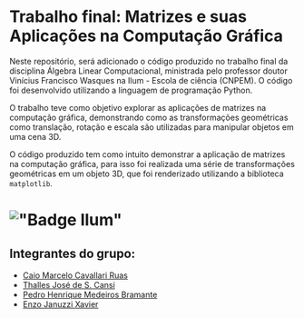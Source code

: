 # Trabalho final: Matrizes e suas Aplicações na Computação Gráfica

Neste repositório, será adicionado o código produzido no trabalho final da disciplina Álgebra Linear Computacional, ministrada pelo professor doutor Vinícius Francisco Wasques na Ilum - Escola de ciência (CNPEM). O código foi desenvolvido utilizando a linguagem de programação Python.

O trabalho teve como objetivo explorar as aplicações de matrizes na computação gráfica, demonstrando como as transformações geométricas como translação, rotação e escala são utilizadas para manipular objetos em uma cena 3D.

O código produzido tem como intuito demonstrar a aplicação de matrizes na computação gráfica, para isso foi realizada uma série de transformações geométricas em um objeto 3D, que foi renderizado utilizando a biblioteca `matplotlib`.

# !["Badge Ilum"](https://img.shields.io/badge/Ilum%20-%20purple)

## Integrantes do grupo:

- [Caio Marcelo Cavallari Ruas](https://github.com/CaioRuas24010)
- [Thalles José de S. Cansi](github.com/thallescansi)
- [Pedro Henrique Medeiros Bramante](https://github.com/PedroBramante)
- [Enzo Januzzi Xavier](https://github.com/EnzoJanuzzi)